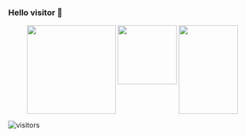 ### Hello visitor 👋



<div align="center" width=100%>
  <img align="top" width="180em" src="https://github-readme-stats.vercel.app/api/wakatime?username=MariuszUrban" />  
  <img align="top" width="120em"  src="https://github-readme-stats.vercel.app/api/top-langs/?username=MariuszUrban&layout=compact)](https://github.com/MariuszUrban/github-readme-stats" />  
  <img align="top" width="120em"  height="180em" src="https://github-readme-stats.vercel.app/api?username=MariuszUrban&show_icons=true&hide_border=true&&count_private=true&include_all_commits=true" />
</div>





![visitors](https://visitor-badge.glitch.me/badge?page_id=page.id)

